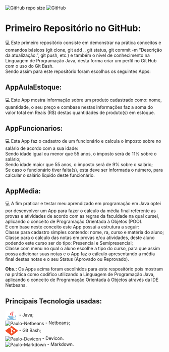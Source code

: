 ![GitHub repo size](https://img.shields.io/github/repo-size/Paulo-RJR/projeto-java)
![GitHub](https://img.shields.io/github/license/Paulo-RJR/projeto-java)


# Primeiro Repositório no GitHub:
💻  Este primeiro repositório consiste em demonstrar na prática conceitos e comandos básicos (git clone, git add ., git status, git commit -m “Descrição da atualização.”, git push, etc.) e também o nível de conhecimento na Linguagem de Programação Java, desta forma criar um perfil no Git Hub com o uso do Git Bash.<br>
Sendo assim para este repositório foram escolhos os seguintes Apps:

## AppAulaEstoque:
💻  Este App mostra informação sobre um produto cadastrado como: nome, quantidade, o seu preço e combase nestas informações faz a soma do valor total em Reais (R$) destas quantidades de produto(s) em estoque.

## AppFuncionarios:
💻  Esta App faz o cadastro de um funcionário e calcula o imposto sobre no salário de acordo com a sua idade:<br>
Sendo idade igual ou menor que 55 anos, o imposto será de 11% sobre o salário;<br> 
Sendo idade maior que 55 anos, o imposto será de 9% sobre o salário;<br>
Se caso o funcionário tiver falta(s), esta deve ser informada o número, para calcular o salário líquido deste funcionário. 

## AppMedia:
💻  A fim praticar e testar meu aprendizado em programação em Java optei por desenvolver um App para fazer o cálculo da média final referente as provas e atividades de acordo com as regras da faculdade na qual cursei, aplicando o conceito de Programação Orientada à Objetos (POO).<br>
E com base neste conceito este App possui a estrutura a seguir:<br>
Classe para cadastro simples contendo: nome, ra, curso e matéria do aluno;<br>
Classe para o cálculo das notas em provas e/ou atividades, deste aluno podendo este curso ser do tipo: Presencial e Semipresencial;<br>
Classe com menu no qual o aluno escolhe a tipo do curso, para que assim possa adicionar suas notas e o App faz o cálculo apresentando a média final destas notas e o seu Status (Aprovado ou Reprovado).

<strong>Obs.:</strong> Os Apps acima foram escolhidos para este respositório pois mostram na prática como codifico  utilizando a Linguagem de Programação Java, aplicando o conceito de Programação Orientada à Objetos através da IDE Netbeans.

##

## Principais Tecnologia usadas:

  <img align="center" alt="Paulo-Java" height="30" width="40" src="https://github.com/devicons/devicon/blob/master/icons/java/java-original.svg"> - Java;<br>
  <img align="center" alt="Paulo-Netbeans" height="30" width="40" src="https://upload.wikimedia.org/wikipedia/commons/9/98/Apache_NetBeans_Logo.svg"> - Netbeans;<br>
  <img align="center" alt="Paulo-Git" height="30" width="40" src="https://raw.githubusercontent.com/devicons/devicon/master/icons/git/git-plain.svg"> - Git Bash;<br>
  <img align="center" alt="Paulo-Devicon" height="30" width="40" src="https://cdn.jsdelivr.net/gh/devicons/devicon/icons/devicon/devicon-original.svg"> - Devicon.<br>
  <img align="center" alt="Paulo-Markdown" height="30" width="40" src="https://cdn.jsdelivr.net/gh/devicons/devicon/icons/markdown/markdown-original.svg"> - Markdown.<br>
